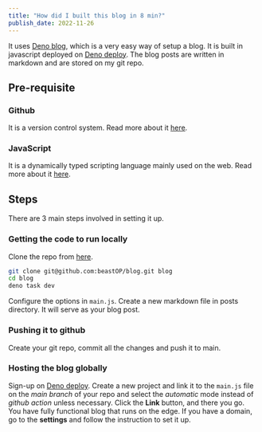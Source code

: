 ```yaml
---
title: "How did I built this blog in 8 min?" 
publish_date: 2022-11-26
---
```


It uses [Deno blog](https://deno.land/x/blog), which is a very easy way of setup
a blog. It is built in javascript deployed on [Deno deploy](deno.com/deploy).
The blog posts are written in markdown and are stored on my git repo.

## Pre-requisite

### Github

It is a version control system. Read more about it
[here](https://en.wikipedia.org/wiki/GitHub).

### JavaScript

It is a dynamically typed scripting language mainly used on the web. Read more
about it [here](https://en.wikipedia.org/wiki/JavaScript).

## Steps

There are 3 main steps involved in setting it up.

### Getting the code to run locally

Clone the repo from [here](https://github.com/beastOP/blog).

```bash
git clone git@github.com:beastOP/blog.git blog
cd blog
deno task dev
```

Configure the options in `main.js`. Create a new markdown file in posts
directory. It will serve as your blog post.

### Pushing it to github

Create your git repo, commit all the changes and push it to main.

### Hosting the blog globally

Sign-up on [Deno deploy](https://deno.com/deploy). Create a new project and link
it to the `main.js` file on the _main branch_ of your repo and select the
_automatic_ mode instead of _github action_ unless necessary. Click the **Link**
button, and there you go. <br/> You have fully functional blog that runs on the
edge. If you have a domain, go to the **settings** and follow the instruction to
set it up.
